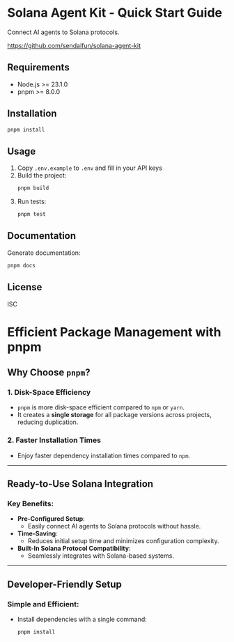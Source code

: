 # Solana Agent Kit - Quick Start Guide

Connect AI agents to Solana protocols.

https://github.com/sendaifun/solana-agent-kit

## Requirements

- Node.js >= 23.1.0
- pnpm >= 8.0.0

## Installation

```bash
pnpm install
```

## Usage

1. Copy `.env.example` to `.env` and fill in your API keys
2. Build the project:
   ```bash
   pnpm build
   ```
3. Run tests:
   ```bash
   pnpm test
   ```

## Documentation

Generate documentation:
```bash
pnpm docs
```

## License

ISC


# Efficient Package Management with pnpm

## Why Choose `pnpm`?

### 1. Disk-Space Efficiency
- `pnpm` is more disk-space efficient compared to `npm` or `yarn`.
- It creates a **single storage** for all package versions across projects, reducing duplication.

### 2. Faster Installation Times
- Enjoy faster dependency installation times compared to `npm`.

---

## Ready-to-Use Solana Integration

### Key Benefits:
- **Pre-Configured Setup**:
  - Easily connect AI agents to Solana protocols without hassle.
- **Time-Saving**:
  - Reduces initial setup time and minimizes configuration complexity.
- **Built-In Solana Protocol Compatibility**:
  - Seamlessly integrates with Solana-based systems.

---

## Developer-Friendly Setup

### Simple and Efficient:
- Install dependencies with a single command:
  ```bash
  pnpm install

